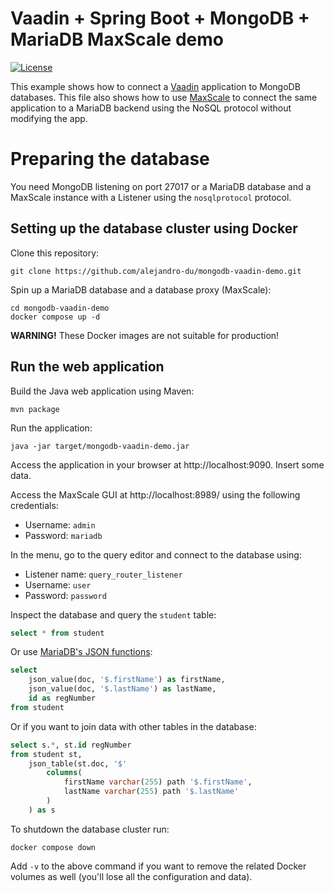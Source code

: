 # Vaadin + Spring Boot + MongoDB + MariaDB MaxScale demo

[![License](https://img.shields.io/badge/License-MIT-blue.svg?style=plastic)](https://opensource.org/licenses/MIT)

This example shows how to connect a [Vaadin](https://vaadin.com) application to MongoDB databases. This file also shows how to use [MaxScale](https://mariadb.com/docs/ent/architecture/components/maxscale/use-cases) to connect the same application to a MariaDB backend using the NoSQL protocol without modifying the app.

# Preparing the database

You need MongoDB listening on port 27017 or a MariaDB database and a MaxScale instance with a Listener using the `nosqlprotocol` protocol.

## Setting up the database cluster using Docker

Clone this repository:

```
git clone https://github.com/alejandro-du/mongodb-vaadin-demo.git
```

Spin up a MariaDB database and a database proxy (MaxScale):

```
cd mongodb-vaadin-demo
docker compose up -d
```

__WARNING!__ These Docker images are not suitable for production!

## Run the web application

Build the Java web application using Maven:

```
mvn package
```

Run the application:

```
java -jar target/mongodb-vaadin-demo.jar
```

Access the application in your browser at http://localhost:9090. Insert some data.

Access the MaxScale GUI at http://localhost:8989/ using the following credentials:

* Username: `admin`
* Password: `mariadb`

In the menu, go to the query editor and connect to the database using:

* Listener name: `query_router_listener`
* Username: `user`
* Password: `password`

Inspect the database and query the `student` table:

```sql
select * from student
```

Or use [MariaDB's JSON functions](https://mariadb.com/resources/blog/using-json-in-mariadb):

```sql
select
	json_value(doc, '$.firstName') as firstName,
	json_value(doc, '$.lastName') as lastName,
	id as regNumber
from student
```

Or if you want to join data with other tables in the database:

```sql
select s.*, st.id regNumber
from student st,
    json_table(st.doc, '$'
        columns(
            firstName varchar(255) path '$.firstName',
            lastName varchar(255) path '$.lastName'
        )
    ) as s
```

To shutdown the database cluster run:

```
docker compose down
```

Add `-v` to the above command if you want to remove the related Docker volumes as well (you'll lose all the configuration and data).
